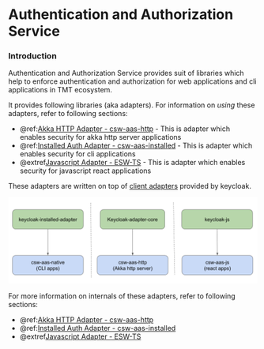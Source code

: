 # Authentication and Authorization Service

### Introduction

Authentication and Authorization Service provides suit of libraries which help to enforce authentication and authorization 
for web applications and cli applications in TMT ecosystem.

It provides following libraries (aka adapters). For information on _using_ these adapters, refer to following sections:

- @ref:[Akka HTTP Adapter - csw-aas-http](../../services/aas/csw-aas-http.md) - This is adapter which enables security for akka http server applications 
- @ref:[Installed Auth Adapter - csw-aas-installed](../../services/aas/csw-aas-installed.md) - This is adapter which enables security for cli applications 
- @extref[Javascript Adapter - ESW-TS](esw_ts:aas/auth-components) - This is adapter which enables security for javascript react applications

These adapters are written on top of [client adapters](https://www.keycloak.org/docs/latest/securing_apps/index.html#what-are-client-adapters) provided by keycloak.

![AAS Adapters](aas-adapters.png) 

For more information on internals of these adapters, refer to following sections:

- @ref:[Akka HTTP Adapter - csw-aas-http](./csw-aas-http.md) 
- @ref:[Installed Auth Adapter - csw-aas-installed](./csw-aas-installed.md) 
- @extref[Javascript Adapter - ESW-TS](esw_ts:aas/auth-components) 
